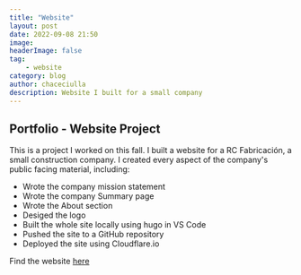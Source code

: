 ```yaml
---
title: "Website"
layout: post
date: 2022-09-08 21:50
image:
headerImage: false
tag:
    - website
category: blog
author: chaceciulla
description: Website I built for a small company
---
```


## Portfolio - Website Project

This is a project I worked on this fall. I built a website for a RC Fabricación, a small construction company. I created every aspect of the company's public facing material, including:

-   Wrote the company mission statement
-   Wrote the company Summary page
-   Wrote the About section
-   Desiged the logo
-   Built the whole site locally using hugo in VS Code
-   Pushed the site to a GitHub repository
-   Deployed the site using Cloudflare.io

Find the website [here](https://rcbaja.pages.dev/)
